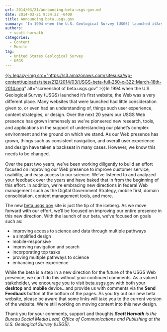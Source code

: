 ```yaml
---
url: 2014/03/21/announcing-beta-usgs-gov.md
date: 2014-03-21 9:54:22 -0400
title: Announcing beta.usgs.gov
summary: 'In 1994 when the U.S. Geological Survey (USGS) launched it&rsquo;s first website, the Web was a very different place. Many websites that were launched had little consideration given to, or even had an understanding of, things such user experience, content strategies, or design. Over the next 20 years our'
authors:
  - scott-horvath
categories:
  - Content
  - Mobile
tag:
  - United States Geological Survey
  - USGS
---
```


 <span style="line-height: 1.5em;"><a href="https://s3.amazonaws.com/sitesusa/wp-content/uploads/sites/212/2014/03/USGS-beta-full-250-x-322-March-18th-2014.png">{{< legacy-img src="https://s3.amazonaws.com/sitesusa/wp-content/uploads/sites/212/2014/03/USGS-beta-full-250-x-322-March-18th-2014.png" alt="screenshot of beta.usgs.gov" >}}</a>In 1994 when the U.S. Geological Survey (USGS) launched it’s first website, the Web was a very different place. Many websites that were launched had little consideration given to, or even had an understanding of, things such user experience, content strategies, or design. Over the next 20 years our USGS Web presence has grown immensely as we’ve pioneered new research, tools, and applications in the support of understanding our planet&#8217;s complex environment and the ground on which we stand. As our Web presence has grown, things such as consistent navigation, and overall user experience and design have taken a backseat in many cases. However, we know this needs to be changed.</span>

Over the past two years, we’ve been working diligently to build an effort focused on improving our Web presence to improve customer service, usability, and easy access to our science. We’ve listened to and analyzed your feedback over the years and have baked that in from the beginning of this effort. In addition, we’re embracing new directions in federal Web management such as the Digital Government Strategy, mobile first, domain consolidation, content management tools, and more.

The new [beta.usgs.gov](http://beta.usgs.gov/?utm_source=Social_Launch&utm_medium=DigitalGov&utm_campaign=Beta) site is just the tip of the iceberg. As we move forward with our effort, we’ll be focused on improving our entire presence in this new direction. With the launch of our beta, we’ve focused on goals such as:

  * improving access to science and data through multiple pathways
  * a simplified design
  * mobile-responsive
  * improving navigation and search
  * incorporating top tasks
  * proving multiple pathways to science
  * enhancing user experience

While the beta is a step in a new direction for the future of the USGS Web presence, we can’t do this without your continued comments. As a valued stakeholder, we encourage you to visit [beta.usgs.gov](http://beta.usgs.gov/?utm_source=Social_Launch&utm_medium=DigitalGov&utm_campaign=Beta) with both your **desktop** and **mobile** device&#8230;and provide us with comments via the **Send Feedback** button at the bottom of the pages. As you try out our new beta website, please be aware that some links will take you to the current version of the website. We’re still working on moving content into this new design.

Thank you for your comments, support and thoughts._**Scott Horvath** is the Bureau Social Media Lead, Office of Communications and Publishing at the U.S. Geological Survey (USGS)._

 